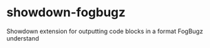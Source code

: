 showdown-fogbugz
================

Showdown extension for outputting code blocks in a format FogBugz understand
